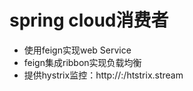 # spring cloud消费者

- 使用feign实现web Service
- feign集成ribbon实现负载均衡
- 提供hystrix监控：http://<ip>:<port>/htstrix.stream